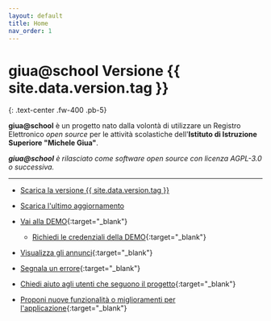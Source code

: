 ```yaml
---
layout: default
title: Home
nav_order: 1
---
```


# giua@school Versione {{ site.data.version.tag }}
{: .text-center .fw-400 .pb-5}

**giua@school** è un progetto nato dalla volontà di utilizzare un Registro Elettronico _open source_ per
le attività scolastiche dell'**Istituto di Istruzione Superiore "Michele Giua"**.

_**giua@school** è rilasciato come software open source con licenza AGPL-3.0 o successiva._

---

- [Scarica la versione {{ site.data.version.tag }}](/latest-release.md)

- [Scarica l'ultimo aggiornamento](latest-build.md)

- [Vai alla DEMO](https://giuademo.x10.mx/){:target="_blank"}
  - [Richiedi le credenziali della DEMO](https://giuademo.x10.mx/richiesta-demo/){:target="_blank"}

- [Visualizza gli annunci](https://github.com/trinko/giuaschool/discussions/categories/annunci){:target="_blank"}

- [Segnala un errore](https://github.com/trinko/giuaschool/issues/new?assignees=&labels=Errore&template=bug-report.md&title=){:target="_blank"}

- [Chiedi aiuto agli utenti che seguono il progetto](https://github.com/trinko/giuaschool/discussions/new?category=richieste-di-aiuto){:target="_blank"}

- [Proponi nuove funzionalità o miglioramenti per l'applicazione](https://github.com/trinko/giuaschool/discussions/new?category=idee-e-proposte){:target="_blank"}
